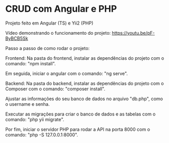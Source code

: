 # CRUD com Angular e PHP

Projeto feito em Angular (TS) e Yii2 (PHP)

Vídeo demonstrando o funcionamento do projeto: https://youtu.be/pF-ByBCB5Sk

Passo a passo de como rodar o projeto:

Frontend:
Na pasta do frontend, instalar as dependências do projeto com o comando: "npm install".

Em seguida, iniciar o angular com o comando: "ng serve".

Backend:
Na pasta do backend, instalar as dependências do projeto com o Composer com o comando: "composer install".

Ajustar as informações do seu banco de dados no arquivo "db.php", como o username e senha.

Executar as migrações para criar o banco de dados e as tabelas com o comando: "php yii migrate". 

Por fim, iniciar o servidor PHP para rodar a API na porta 8000 com o comando: "php -S 127.0.0.1:8000".

